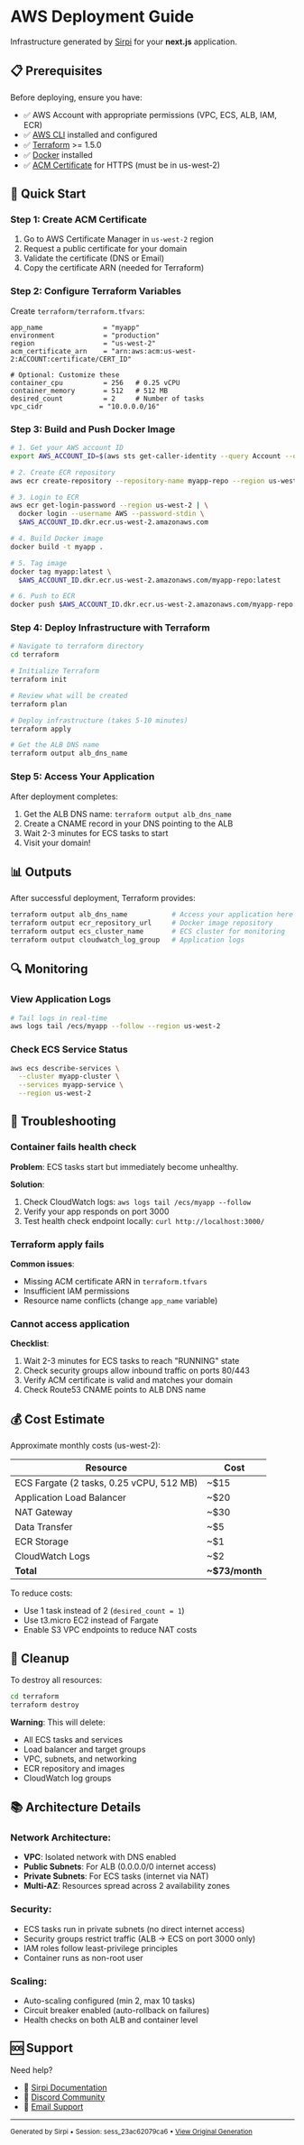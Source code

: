 # AWS Deployment Guide

Infrastructure generated by [Sirpi](https://sirpi.dev) for your **next.js** application.

## 📋 Prerequisites

Before deploying, ensure you have:

- ✅ AWS Account with appropriate permissions (VPC, ECS, ALB, IAM, ECR)
- ✅ [AWS CLI](https://aws.amazon.com/cli/) installed and configured
- ✅ [Terraform](https://www.terraform.io/downloads) >= 1.5.0
- ✅ [Docker](https://www.docker.com/get-started) installed
- ✅ [ACM Certificate](https://console.aws.amazon.com/acm) for HTTPS (must be in us-west-2)

## 🚀 Quick Start

### Step 1: Create ACM Certificate

1. Go to AWS Certificate Manager in `us-west-2` region
2. Request a public certificate for your domain
3. Validate the certificate (DNS or Email)
4. Copy the certificate ARN (needed for Terraform)

### Step 2: Configure Terraform Variables

Create `terraform/terraform.tfvars`:

```hcl
app_name               = "myapp"
environment            = "production"
region                 = "us-west-2"
acm_certificate_arn    = "arn:aws:acm:us-west-2:ACCOUNT:certificate/CERT_ID"

# Optional: Customize these
container_cpu          = 256   # 0.25 vCPU
container_memory       = 512   # 512 MB
desired_count          = 2     # Number of tasks
vpc_cidr              = "10.0.0.0/16"
```

### Step 3: Build and Push Docker Image

```bash
# 1. Get your AWS account ID
export AWS_ACCOUNT_ID=$(aws sts get-caller-identity --query Account --output text)

# 2. Create ECR repository
aws ecr create-repository --repository-name myapp-repo --region us-west-2

# 3. Login to ECR
aws ecr get-login-password --region us-west-2 | \
  docker login --username AWS --password-stdin \
  $AWS_ACCOUNT_ID.dkr.ecr.us-west-2.amazonaws.com

# 4. Build Docker image
docker build -t myapp .

# 5. Tag image
docker tag myapp:latest \
  $AWS_ACCOUNT_ID.dkr.ecr.us-west-2.amazonaws.com/myapp-repo:latest

# 6. Push to ECR
docker push $AWS_ACCOUNT_ID.dkr.ecr.us-west-2.amazonaws.com/myapp-repo:latest
```

### Step 4: Deploy Infrastructure with Terraform

```bash
# Navigate to terraform directory
cd terraform

# Initialize Terraform
terraform init

# Review what will be created
terraform plan

# Deploy infrastructure (takes 5-10 minutes)
terraform apply

# Get the ALB DNS name
terraform output alb_dns_name
```

### Step 5: Access Your Application

After deployment completes:

1. Get the ALB DNS name: `terraform output alb_dns_name`
2. Create a CNAME record in your DNS pointing to the ALB
3. Wait 2-3 minutes for ECS tasks to start
4. Visit your domain!

## 📊 Outputs

After successful deployment, Terraform provides:

```bash
terraform output alb_dns_name           # Access your application here
terraform output ecr_repository_url     # Docker image repository
terraform output ecs_cluster_name       # ECS cluster for monitoring
terraform output cloudwatch_log_group   # Application logs
```

## 🔍 Monitoring

### View Application Logs

```bash
# Tail logs in real-time
aws logs tail /ecs/myapp --follow --region us-west-2
```

### Check ECS Service Status

```bash
aws ecs describe-services \
  --cluster myapp-cluster \
  --services myapp-service \
  --region us-west-2
```

## 🐛 Troubleshooting

### Container fails health check

**Problem**: ECS tasks start but immediately become unhealthy.

**Solution**:
1. Check CloudWatch logs: `aws logs tail /ecs/myapp --follow`
2. Verify your app responds on port 3000
3. Test health check endpoint locally: `curl http://localhost:3000/`

### Terraform apply fails

**Common issues**:
- Missing ACM certificate ARN in `terraform.tfvars`
- Insufficient IAM permissions
- Resource name conflicts (change `app_name` variable)

### Cannot access application

**Checklist**:
1. Wait 2-3 minutes for ECS tasks to reach "RUNNING" state
2. Check security groups allow inbound traffic on ports 80/443
3. Verify ACM certificate is valid and matches your domain
4. Check Route53 CNAME points to ALB DNS name

## 💰 Cost Estimate

Approximate monthly costs (us-west-2):

| Resource | Cost |
|----------|------|
| ECS Fargate (2 tasks, 0.25 vCPU, 512 MB) | ~$15 |
| Application Load Balancer | ~$20 |
| NAT Gateway | ~$30 |
| Data Transfer | ~$5 |
| ECR Storage | ~$1 |
| CloudWatch Logs | ~$2 |
| **Total** | **~$73/month** |

To reduce costs:
- Use 1 task instead of 2 (`desired_count = 1`)
- Use t3.micro EC2 instead of Fargate
- Enable S3 VPC endpoints to reduce NAT costs

## 🧹 Cleanup

To destroy all resources:

```bash
cd terraform
terraform destroy
```

**Warning**: This will delete:
- All ECS tasks and services
- Load balancer and target groups
- VPC, subnets, and networking
- ECR repository and images
- CloudWatch log groups

## 📚 Architecture Details

### Network Architecture:
- **VPC**: Isolated network with DNS enabled
- **Public Subnets**: For ALB (0.0.0.0/0 internet access)
- **Private Subnets**: For ECS tasks (internet via NAT)
- **Multi-AZ**: Resources spread across 2 availability zones

### Security:
- ECS tasks run in private subnets (no direct internet access)
- Security groups restrict traffic (ALB → ECS on port 3000 only)
- IAM roles follow least-privilege principles
- Container runs as non-root user

### Scaling:
- Auto-scaling configured (min 2, max 10 tasks)
- Circuit breaker enabled (auto-rollback on failures)
- Health checks on both ALB and container level

## 🆘 Support

Need help?
- 📖 [Sirpi Documentation](https://docs.sirpi.dev)
- 💬 [Discord Community](https://discord.gg/sirpi)
- 📧 [Email Support](mailto:support@sirpi.dev)

---

<sub>Generated by Sirpi • Session: sess_23ac62079ca6 • [View Original Generation](https://sirpi.dev/generation/sess_23ac62079ca6)</sub>
